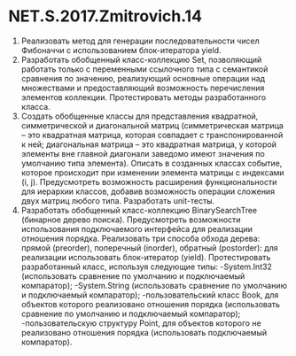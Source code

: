 # NET.S.2017.Zmitrovich.14
1) Реализовать метод для генерации  последовательности чисел Фибоначчи с использованием блок-итератора yield.
2) Разработать обобщенный класс-коллекцию Set, позволяющий работать только с переменными ссылочного типа с семантикой сравнения по значению, реализующий основные операции над множествами и предоставляющий возможность перечисления элементов коллекции. Протестировать методы разработанного класса.
3) Создать обобщенные классы для представления квадратной, симметрической и диагональной матриц (симметрическая матрица – это квадратная матрица, которая совпадает с транспонированной к ней; диагональная матрица – это квадратная матрица, у которой элементы вне главной диагонали заведомо имеют значения по умолчанию типа элемента). Описать в созданных классах событие, которое происходит при изменении элемента матрицы с индексами (i, j).  Предусмотреть возможность расширения функциональности для иерархии классов, добавив возможность операции сложения двух матриц любого типа. Разработать unit-тесты.
4) Разработать обобщенный класс-коллекцию BinarySearchTree (бинарное дерево поиска). 
Предусмотреть возможности использования подключаемого интерфейса для реализации отношения порядка. 
Реализовать три способа обхода дерева: прямой (preorder), поперечный (inorder), обратный (postorder): 
для реализации использовать блок-итератор (yield). Протестировать разработанный класс, используя следующие типы:
 -System.Int32 (использовать сравнение по умолчанию и подключаемый компаратор); 
 -System.String (использовать сравнение по умолчанию и подключаемый компаратор); 
 -пользовательский класс Book, для объектов которого реализовано отношения порядка (использовать сравнение по умолчанию и подключаемый компаратор); 
 -пользовательскую структуру Point, для объектов которого не реализовано отношения порядка (использовать подключаемый компаратор).
